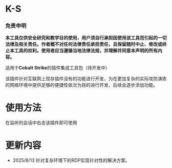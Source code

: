 # K-S

### 免责申明
**本工具仅供安全研究和教学目的使用，用户须自行承担因使用该工具而引起的一切法律及相关责任。作者概不对任何法律责任承担责任，且保留随时中止、修改或终止本工具的权利。使用者应当遵循当地法律法规，并理解并同意本声明的所有内容。**

适用于**Cobalt Strike**的插件集成工具包（待开发中）

该插件针对互联网上现存插件没有的功能进行开发，为在更加复杂的实际攻防演练的网络环境中提供足够的便捷性依次为目的进行开发，后续会逐步添加功能。

# 使用方法
在监听的会话中右击该插件即可使用

# 更新内容
- 2025/8/13
  针对复杂环境下的RDP实现针对性的解决方案。


